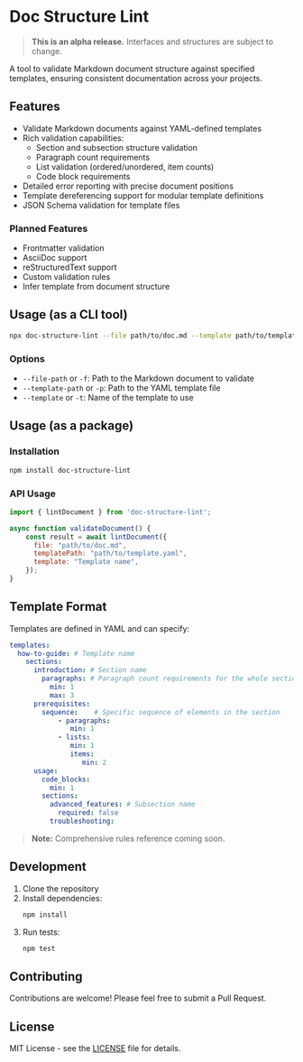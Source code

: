 # Doc Structure Lint

> **This is an alpha release.** Interfaces and structures are subject to change.

A tool to validate Markdown document structure against specified templates, ensuring consistent documentation across your projects.

## Features

- Validate Markdown documents against YAML-defined templates
- Rich validation capabilities:
  - Section and subsection structure validation
  - Paragraph count requirements
  - List validation (ordered/unordered, item counts)
  - Code block requirements
- Detailed error reporting with precise document positions
- Template dereferencing support for modular template definitions
- JSON Schema validation for template files

### Planned Features

- Frontmatter validation
- AsciiDoc support
- reStructuredText support
- Custom validation rules
- Infer template from document structure

## Usage (as a CLI tool)

```bash
npx doc-structure-lint --file path/to/doc.md --template path/to/template.yaml
```

### Options

- `--file-path` or `-f`: Path to the Markdown document to validate
- `--template-path` or `-p`: Path to the YAML template file
- `--template` or `-t`: Name of the template to use

## Usage (as a package)

### Installation

```bash
npm install doc-structure-lint
```

### API Usage

```javascript
import { lintDocument } from 'doc-structure-lint';

async function validateDocument() {
    const result = await lintDocument({
      file: "path/to/doc.md",
      templatePath: "path/to/template.yaml",
      template: "Template name",
    });
}
```

## Template Format

Templates are defined in YAML and can specify:

```yaml
templates:
  how-to-guide: # Template name
    sections:
      introduction: # Section name
        paragraphs: # Paragraph count requirements for the whole section
          min: 1
          max: 3
      prerequisites:
        sequence:    # Specific sequence of elements in the section
            - paragraphs:
               min: 1
            - lists:
               min: 1
               items:
                  min: 2
      usage:
        code_blocks:
          min: 1
        sections:
          advanced_features: # Subsection name
            required: false
          troubleshooting:
```

> **Note:** Comprehensive rules reference coming soon.

## Development

1. Clone the repository
2. Install dependencies:
   ```bash
   npm install
   ```
3. Run tests:
   ```bash
   npm test
   ```

## Contributing

Contributions are welcome! Please feel free to submit a Pull Request.

## License

MIT License - see the [LICENSE](LICENSE) file for details.
